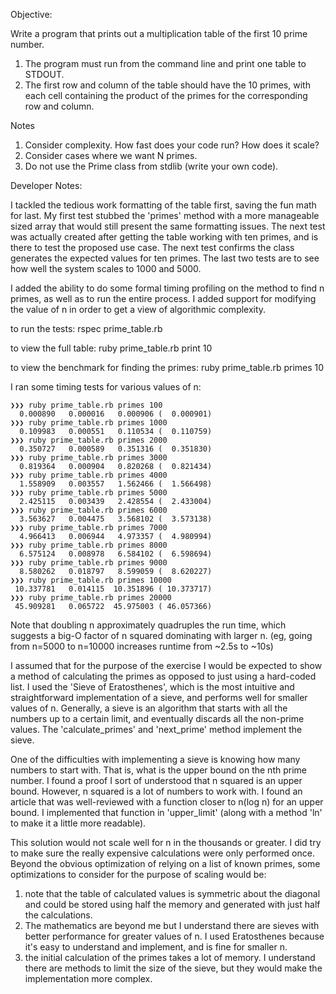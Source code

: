 Objective:

Write a program that prints out a multiplication table of the first 10 prime number.
1) The program must run from the command line and print one table to
STDOUT.
2) The first row and column of the table should have the 10 primes, with each
cell containing the product of the primes for the corresponding row and
column.

Notes

1) Consider complexity. How fast does your code run? How does it scale?
2) Consider cases where we want N primes.
3) Do not use the Prime class from stdlib (write your own code).

Developer Notes:

I tackled the tedious work formatting of the table first, saving the fun math for last. My first test stubbed the 'primes' method with a more manageable sized array that would still present the same formatting issues. The next test was actually created after getting the table working with ten primes, and is there to test the proposed use case. The next test confirms the class generates the expected values for ten primes. The last two tests are to see how well the system scales to 1000 and 5000. 

I added the ability to do some formal timing profiling on the method to find n primes, as well as to run the entire process. I added support for modifying the value of n in order to get a view of algorithmic complexity.

to run the tests:
rspec prime_table.rb

to view the full table:
ruby prime_table.rb print 10

to view the benchmark for finding the primes:
ruby prime_table.rb primes 10

I ran some timing tests for various values of n:

```
❯❯❯ ruby prime_table.rb primes 100
  0.000890   0.000016   0.000906 (  0.000901)
❯❯❯ ruby prime_table.rb primes 1000
  0.109983   0.000551   0.110534 (  0.110759)
❯❯❯ ruby prime_table.rb primes 2000
  0.350727   0.000589   0.351316 (  0.351830)
❯❯❯ ruby prime_table.rb primes 3000
  0.819364   0.000904   0.820268 (  0.821434)
❯❯❯ ruby prime_table.rb primes 4000
  1.558909   0.003557   1.562466 (  1.566498)
❯❯❯ ruby prime_table.rb primes 5000
  2.425115   0.003439   2.428554 (  2.433004)
❯❯❯ ruby prime_table.rb primes 6000
  3.563627   0.004475   3.568102 (  3.573138)
❯❯❯ ruby prime_table.rb primes 7000
  4.966413   0.006944   4.973357 (  4.980994)
❯❯❯ ruby prime_table.rb primes 8000
  6.575124   0.008978   6.584102 (  6.598694)
❯❯❯ ruby prime_table.rb primes 9000
  8.580262   0.018797   8.599059 (  8.620227)
❯❯❯ ruby prime_table.rb primes 10000
 10.337781   0.014115  10.351896 ( 10.373717)
❯❯❯ ruby prime_table.rb primes 20000
 45.909281   0.065722  45.975003 ( 46.057366)
```

Note that doubling n approximately quadruples the run time, which suggests a big-O factor of n squared dominating with larger n. (eg, going from n=5000 to n=10000 increases runtime from ~2.5s to ~10s)

I assumed that for the purpose of the exercise I would be expected to show a method of calculating the primes as opposed to just using a hard-coded list. I used the 'Sieve of Eratosthenes', which is the most intuitive and straightforward implementation of a sieve, and performs well for smaller values of n. Generally, a sieve is an algorithm that starts with all the numbers up to a certain limit, and eventually discards all the non-prime values. The 'calculate_primes' and 'next_prime' method implement the sieve.

One of the difficulties with implementing a sieve is knowing how many numbers to start with. That is, what is the upper bound on the nth prime number. I found a proof I sort of understood that n squared is an upper bound. However, n squared is a lot of numbers to work with. I found an article that was well-reviewed with a function closer to n(log n) for an upper bound. I implemented that function in 'upper_limit' (along with a method 'ln' to make it a little more readable).

This solution would not scale well for n in the thousands or greater. I did try to make sure the really expensive calculations were only performed once. Beyond the obvious optimization of relying on a list of known primes, some optimizations to consider for the purpose of scaling would be: 

1) note that the table of calculated values is symmetric about the diagonal and could be stored using half the memory and generated with just half the calculations.
2) The mathematics are beyond me but I understand there are sieves with better performance for greater values of n. I used Eratosthenes because it's easy to understand and implement, and is fine for smaller n.
3) the initial calculation of the primes takes a lot of memory. I understand there are methods to limit the size of the sieve, but they would make the implementation more complex.
